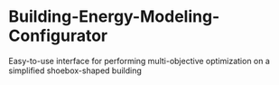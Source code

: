 # Building-Energy-Modeling-Configurator
 Easy-to-use interface for performing multi-objective optimization on a simplified shoebox-shaped building
